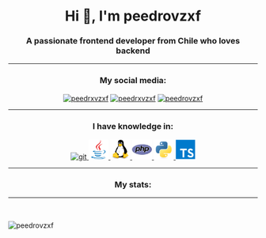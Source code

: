 <h1 align="center">Hi 👋, I'm peedrovzxf</h1>
<h3 align="center">A passionate frontend developer from Chile who loves backend</h3>

<hr>
<h3 align="center">My social media:</h3>
<p align="center">
<a href="https://twitter.com/peedrxvzxf" target="blank"><img align="center" src="https://raw.githubusercontent.com/rahuldkjain/github-profile-readme-generator/master/src/images/icons/Social/twitter.svg" alt="peedrxvzxf" height="30" width="40" /></a>
<a href="https://instagram.com/peedrxvzxf" target="blank"><img align="center" src="https://raw.githubusercontent.com/rahuldkjain/github-profile-readme-generator/master/src/images/icons/Social/instagram.svg" alt="peedrxvzxf" height="30" width="40" /></a>
<a href="https://www.youtube.com/c/peedrovzxf" target="blank"><img align="center" src="https://raw.githubusercontent.com/rahuldkjain/github-profile-readme-generator/master/src/images/icons/Social/youtube.svg" alt="peedrovzxf" height="30" width="40" /></a>
</p>

<hr>
<h3 align="center">I have knowledge in:</h3>
<p align="center"> <a href="https://git-scm.com/" target="_blank" rel="noreferrer"> <img src="https://www.vectorlogo.zone/logos/git-scm/git-scm-icon.svg" alt="git" width="40" height="40"/> </a> <a href="https://www.java.com" target="_blank" rel="noreferrer"> <img src="https://raw.githubusercontent.com/devicons/devicon/master/icons/java/java-original.svg" alt="java" width="40" height="40"/> </a> <a href="https://www.linux.org/" target="_blank" rel="noreferrer"> <img src="https://raw.githubusercontent.com/devicons/devicon/master/icons/linux/linux-original.svg" alt="linux" width="40" height="40"/> </a> <a href="https://www.php.net" target="_blank" rel="noreferrer"> <img src="https://raw.githubusercontent.com/devicons/devicon/master/icons/php/php-original.svg" alt="php" width="40" height="40"/> </a> <a href="https://www.python.org" target="_blank" rel="noreferrer"> <img src="https://raw.githubusercontent.com/devicons/devicon/master/icons/python/python-original.svg" alt="python" width="40" height="40"/> </a> <a href="https://www.typescriptlang.org/" target="_blank" rel="noreferrer"> <img src="https://raw.githubusercontent.com/devicons/devicon/master/icons/typescript/typescript-original.svg" alt="typescript" width="40" height="40"/> </a> </p>
<hr>

<h3 align="center">My stats:</h3>
<hr>
<br>
<p><img align="center" src="https://github-readme-stats.vercel.app/api?username=peedrovzxf&show_icons=true&locale=en" alt="peedrovzxf" /></p>